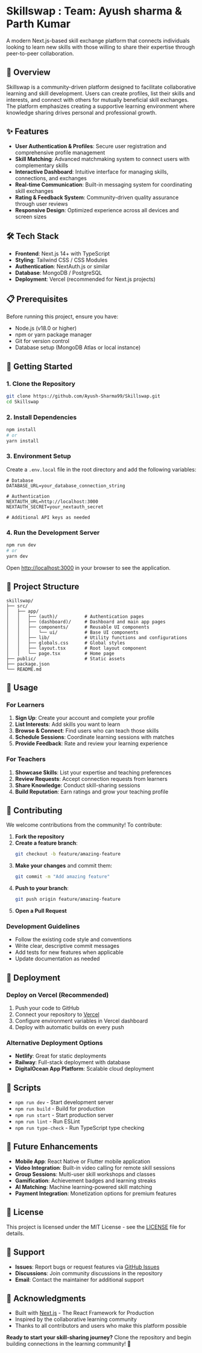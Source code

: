 # Skillswap : Team: Ayush sharma & Parth Kumar

A modern Next.js-based skill exchange platform that connects individuals looking to learn new skills with those willing to share their expertise through peer-to-peer collaboration.

## 🚀 Overview

Skillswap is a community-driven platform designed to facilitate collaborative learning and skill development. Users can create profiles, list their skills and interests, and connect with others for mutually beneficial skill exchanges. The platform emphasizes creating a supportive learning environment where knowledge sharing drives personal and professional growth.

## ✨ Features

- **User Authentication & Profiles**: Secure user registration and comprehensive profile management
- **Skill Matching**: Advanced matchmaking system to connect users with complementary skills
- **Interactive Dashboard**: Intuitive interface for managing skills, connections, and exchanges
- **Real-time Communication**: Built-in messaging system for coordinating skill exchanges
- **Rating & Feedback System**: Community-driven quality assurance through user reviews
- **Responsive Design**: Optimized experience across all devices and screen sizes

## 🛠️ Tech Stack

- **Frontend**: Next.js 14+ with TypeScript
- **Styling**: Tailwind CSS / CSS Modules
- **Authentication**: NextAuth.js or similar
- **Database**: MongoDB / PostgreSQL
- **Deployment**: Vercel (recommended for Next.js projects)

## 📋 Prerequisites

Before running this project, ensure you have:

- Node.js (v18.0 or higher)
- npm or yarn package manager
- Git for version control
- Database setup (MongoDB Atlas or local instance)

## 🚀 Getting Started

### 1. Clone the Repository

```bash
git clone https://github.com/Ayush-Sharma99/Skillswap.git
cd Skillswap
```

### 2. Install Dependencies

```bash
npm install
# or
yarn install
```

### 3. Environment Setup

Create a `.env.local` file in the root directory and add the following variables:

```env
# Database
DATABASE_URL=your_database_connection_string

# Authentication
NEXTAUTH_URL=http://localhost:3000
NEXTAUTH_SECRET=your_nextauth_secret

# Additional API keys as needed
```

### 4. Run the Development Server

```bash
npm run dev
# or
yarn dev
```

Open [http://localhost:3000](http://localhost:3000) in your browser to see the application.

## 📁 Project Structure

```
skillswap/
├── src/
│   ├── app/
│   │   ├── (auth)/          # Authentication pages
│   │   ├── (dashboard)/     # Dashboard and main app pages
│   │   ├── components/      # Reusable UI components
│   │   │   └── ui/          # Base UI components
│   │   ├── lib/             # Utility functions and configurations
│   │   ├── globals.css      # Global styles
│   │   ├── layout.tsx       # Root layout component
│   │   └── page.tsx         # Home page
├── public/                  # Static assets
├── package.json
└── README.md
```

## 🎯 Usage

### For Learners
1. **Sign Up**: Create your account and complete your profile
2. **List Interests**: Add skills you want to learn
3. **Browse & Connect**: Find users who can teach those skills
4. **Schedule Sessions**: Coordinate learning sessions with matches
5. **Provide Feedback**: Rate and review your learning experience

### For Teachers
1. **Showcase Skills**: List your expertise and teaching preferences
2. **Review Requests**: Accept connection requests from learners
3. **Share Knowledge**: Conduct skill-sharing sessions
4. **Build Reputation**: Earn ratings and grow your teaching profile

## 🤝 Contributing

We welcome contributions from the community! To contribute:

1. **Fork the repository**
2. **Create a feature branch**:
   ```bash
   git checkout -b feature/amazing-feature
   ```
3. **Make your changes** and commit them:
   ```bash
   git commit -m "Add amazing feature"
   ```
4. **Push to your branch**:
   ```bash
   git push origin feature/amazing-feature
   ```
5. **Open a Pull Request**

### Development Guidelines

- Follow the existing code style and conventions
- Write clear, descriptive commit messages
- Add tests for new features when applicable
- Update documentation as needed

## 🚀 Deployment

### Deploy on Vercel (Recommended)

1. Push your code to GitHub
2. Connect your repository to [Vercel](https://vercel.com)
3. Configure environment variables in Vercel dashboard
4. Deploy with automatic builds on every push

### Alternative Deployment Options

- **Netlify**: Great for static deployments
- **Railway**: Full-stack deployment with database
- **DigitalOcean App Platform**: Scalable cloud deployment

## 📝 Scripts

- `npm run dev` - Start development server
- `npm run build` - Build for production
- `npm run start` - Start production server
- `npm run lint` - Run ESLint
- `npm run type-check` - Run TypeScript type checking

## 🔮 Future Enhancements

- **Mobile App**: React Native or Flutter mobile application
- **Video Integration**: Built-in video calling for remote skill sessions
- **Group Sessions**: Multi-user skill workshops and classes
- **Gamification**: Achievement badges and learning streaks
- **AI Matching**: Machine learning-powered skill matching
- **Payment Integration**: Monetization options for premium features

## 📄 License

This project is licensed under the MIT License - see the [LICENSE](LICENSE) file for details.

## 👥 Support

- **Issues**: Report bugs or request features via [GitHub Issues](https://github.com/Ayush-Sharma99/Skillswap/issues)
- **Discussions**: Join community discussions in the repository
- **Email**: Contact the maintainer for additional support

## 🙏 Acknowledgments

- Built with [Next.js](https://nextjs.org/) - The React Framework for Production
- Inspired by the collaborative learning community
- Thanks to all contributors and users who make this platform possible

**Ready to start your skill-sharing journey?** Clone the repository and begin building connections in the learning community! 🌟
